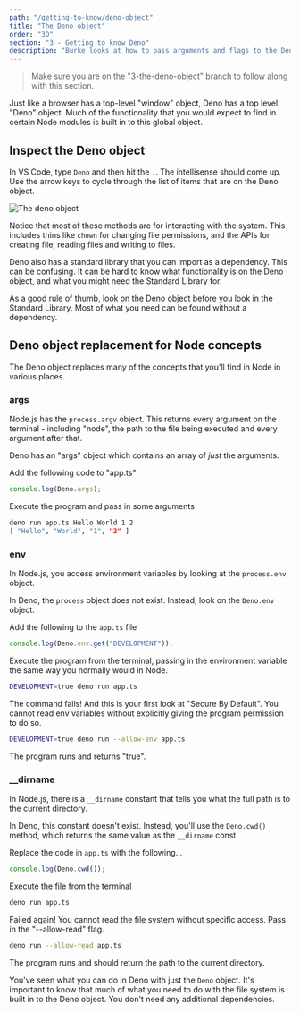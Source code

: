 ```yaml
---
path: "/getting-to-know/deno-object"
title: "The Deno object"
order: "3D"
section: "3 - Getting to know Deno"
description: "Burke looks at how to pass arguments and flags to the Deno CLI"
---
```


> Make sure you are on the "3-the-deno-object" branch to follow along with this section.

Just like a browser has a top-level "window" object, Deno has a top level "Deno" object. Much of the functionality that you would expect to find in certain Node modules is built in to this global object.

## Inspect the Deno object

In VS Code, type `Deno` and then hit the `.`. The intellisense should come up. Use the arrow keys to cycle through the list of items that are on the Deno object.

![The deno object](../images/deno-object.jpg)

Notice that most of these methods are for interacting with the system. This includes thins like `chown` for changing file permissions, and the APIs for creating file, reading files and writing to files.

Deno also has a standard library that you can import as a dependency. This can be confusing. It can be hard to know what functionality is on the Deno object, and what you might need the Standard Library for.

As a good rule of thumb, look on the Deno object before you look in the Standard Library. Most of what you need can be found without a dependency.

## Deno object replacement for Node concepts

The Deno object replaces many of the concepts that you'll find in Node in various places.

### args

Node.js has the `process.argv` object. This returns every argument on the terminal - including "node", the path to the file being executed and every argument after that.

Deno has an "args" object which contains an array of _just_ the arguments.

Add the following code to "app.ts"

```typescript
console.log(Deno.args);
```

Execute the program and pass in some arguments

```bash
deno run app.ts Hello World 1 2
[ "Hello", "World", "1", "2" ]
```

### env

In Node.js, you access environment variables by looking at the `process.env` object.

In Deno, the `process` object does not exist. Instead, look on the `Deno.env` object.

Add the following to the `app.ts` file

```typescript
console.log(Deno.env.get("DEVELOPMENT"));
```

Execute the program from the terminal, passing in the environment variable the same way you normally would in Node.

```bash
DEVELOPMENT=true deno run app.ts
```

The command fails! And this is your first look at "Secure By Default". You cannot read env variables without explicitly giving the program permission to do so.

```bash
DEVELOPMENT=true deno run --allow-env app.ts
```

The program runs and returns "true".

### \_\_dirname

In Node.js, there is a `__dirname` constant that tells you what the full path is to the current directory.

In Deno, this constant doesn't exist. Instead, you'll use the `Deno.cwd()` method, which returns the same value as the `__dirname` const.

Replace the code in `app.ts` with the following...

```typescript
console.log(Deno.cwd());
```

Execute the file from the terminal

```bash
deno run app.ts
```

Failed again! You cannot read the file system without specific access. Pass in the "--allow-read" flag.

```bash
deno run --allow-read app.ts
```

The program runs and should return the path to the current directory.

You've seen what you can do in Deno with just the `Deno` object. It's important to know that much of what you need to do with the file system is built in to the Deno object. You don't need any additional dependencies.
